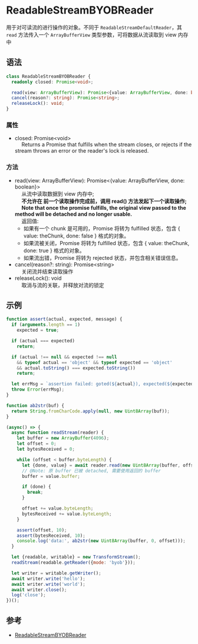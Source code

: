# ReadableStreamBYOBReader
用于对可读流的进行操作的对象。不同于 `ReadableStreamDefaultReader`，其 `read` 方法传入一个 `ArrayBufferView` 类型参数，可将数据从流读取到 view 内存中

## 语法
```typescript
class ReadableStreamBYOBReader {
  readonly closed: Promise<void>;

  read(view: ArrayBufferView): Promise<{value: ArrayBufferView, done: boolean}>;
  cancel(reason?: string): Promise<string>;
  releaseLock(): void;
}
```

### 属性
- closed: Promise&lt;void&gt; <br>
&emsp; Returns a Promise that fulfills when the stream closes, or rejects if the stream throws an error or the reader's lock is released.

### 方法
- read(view: ArrayBufferView): Promise&lt;{value: ArrayBufferView, done: boolean}&gt; <br>
&emsp; 从流中读取数据到 view 内存中; <br>
&emsp; **不允许在 前一个读取操作完成前，调用 read() 方法发起下一个读取操作;** <br>
&emsp; **Note that once the promise fulfills, the original view passed to the method will be detached and no longer usable.** <br>
&emsp; 返回值:<br>
  - 如果有一个 chunk 是可用的，Promise 将转为 fulfilled 状态，包含 { value: theChunk, done: false } 格式的对象。
  - 如果流被关闭，Promise 将转为 fulfilled 状态，包含 { value: theChunk, done: true } 格式的对象。
  - 如果流出错，Promise 将转为 rejected 状态，并包含相关错误信息。
- cancel(reason?: string): Promise&lt;string&gt; <br>
&emsp; 关闭流并结束读取操作 <br>
- releaseLock(): void <br>
&emsp;  取消与流的关联，并释放对流的锁定 <br>

## 示例
```js
function assert(actual, expected, message) {
  if (arguments.length == 1)
    expected = true;

  if (actual === expected)
    return;

  if (actual !== null && expected !== null
    && typeof actual == 'object' && typeof expected == 'object'
    && actual.toString() === expected.toString())
    return;

  let errMsg = `assertion failed: goted(${actual}), expected(${expected})` + (message ? `  [${message}]` : '');
  throw Error(errMsg);
}

function ab2str(buf) {
  return String.fromCharCode.apply(null, new Uint8Array(buf));
}

(async() => {
  async function readStream(reader) {
    let buffer = new ArrayBuffer(4096);
    let offset = 0;  
    let bytesReceived = 0;

    while (offset < buffer.byteLength) {
      let {done, value} = await reader.read(new Uint8Array(buffer, offset, buffer.byteLength - offset));
      // @Note: 原 buffer 已被 detached, 需要使用返回的 buffer
      buffer = value.buffer;

      if (done) {
        break;
      }

      offset += value.byteLength;
      bytesReceived += value.byteLength;
    }

    assert(offset, 10);
    assert(bytesReceived, 10);
    console.log('data:', ab2str(new Uint8Array(buffer, 0, offset)));
  }

  let {readable, writable} = new TransformStream();
  readStream(readable.getReader({mode: 'byob'}));

  let writer = writable.getWriter();
  await writer.write('hello');
  await writer.write('world');
  await writer.close();
  log('close');
})();
```

## 参考
* [ReadableStreamBYOBReader](https://developer.mozilla.org/en-US/docs/Web/API/ReadableStreamBYOBReader)
